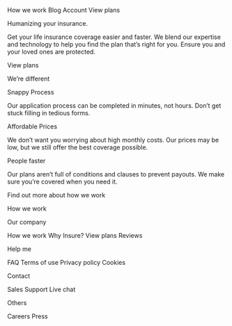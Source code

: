 How we work
Blog
Account
View plans

Humanizing your insurance.

Get your life insurance coverage easier and faster. We blend our expertise
and technology to help you find the plan that’s right for you. Ensure you
and your loved ones are protected.

View plans

We’re different

Snappy Process

Our application process can be completed in minutes, not hours. Don’t get
stuck filling in tedious forms.

Affordable Prices

We don’t want you worrying about high monthly costs. Our prices may be low,
but we still offer the best coverage possible.

People faster

Our plans aren’t full of conditions and clauses to prevent payouts. We make
sure you’re covered when you need it.

Find out more about how we work

How we work

Our company

How we work
Why Insure?
View plans
Reviews

Help me

FAQ
Terms of use
Privacy policy
Cookies

Contact

Sales
Support
Live chat

Others

Careers
Press
